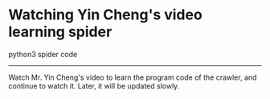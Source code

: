 ﻿# Watching Yin Cheng's video learning spider
python3 spider code

---

 Watch Mr. Yin Cheng's video to learn the program code of the crawler, and continue to watch it. Later, it will be updated slowly. 




